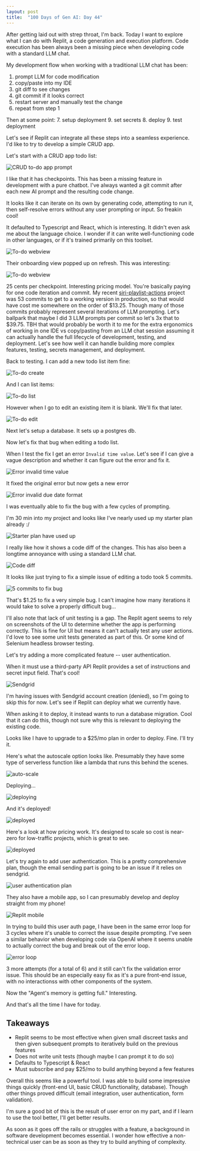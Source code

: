 ```yaml
---
layout: post
title:  "100 Days of Gen AI: Day 44"
---
```


After getting laid out with strep throat, I'm back. Today I want to explore what I can do with Replit, a code generation and execution platform. Code execution has been always been a missing piece when developing code with a standard LLM chat.

My development flow when working with a traditional LLM chat has been:
1. prompt LLM for code modification
2. copy/paste into my IDE
3. git diff to see changes
4. git commit if it looks correct
5. restart server and manually test the change
6. repeat from step 1

Then at some point:
7. setup deployment
9. set secrets
8. deploy
9. test deployment


Let's see if Replit can integrate all these steps into a seamless experience. I'd like to try to develop a simple CRUD app.

Let's start with a CRUD app todo list:

![CRUD to-do app prompt](../assets/2025-02-22-crud-todo.png)

I like that it has checkpoints. This has been a missing feature in development with a pure chatbot. I've always wanted a git commit after each new AI prompt and the resulting code change.

It looks like it can iterate on its own by generating code, attempting to run it, then self-resolve errors without any user prompting or input. So freakin cool!

It defaulted to Typescript and React, which is interesting. It didn't even ask me about the language choice. I wonder if it can write well-functioning code in other languages, or if it's trained primarily on this toolset.

![To-do webview](../assets/2025-02-22-todo-webview.png)

Their onboarding view popped up on refresh. This was interesting:

![To-do webview](../assets/2025-02-22-charge-per-checkpoint.png)

25 cents per checkpoint. Interesting pricing model. You're basically paying for one code iteration and commit. My recent [siri-playlist-actions](https://github.com/cmonaghan/siri-playlist-actions) project was 53 commits to get to a working version in production, so that would have cost me somewhere on the order of $13.25. Though many of those commits probably represent several iterations of LLM prompting. Let's ballpark that maybe I did 3 LLM prompts per commit so let's 3x that to $39.75. TBH that would probably be worth it to me for the extra ergonomics of working in one IDE vs copy/pasting from an LLM chat session assuming it can actually handle the full lifecycle of development, testing, and deployment. Let's see how well it can handle building more complex features, testing, secrets management, and deployment.

Back to testing. I can add a new todo list item fine:

![To-do create](../assets/2025-02-22-todo-create.png)

And I can list items:

![To-do list](../assets/2025-02-22-todo-list.png)

However when I go to edit an existing item it is blank. We'll fix that later.

![To-do edit](../assets/2025-02-22-todo-edit.png)

Next let's setup a database. It sets up a postgres db.

Now let's fix that bug when editing a todo list. 

When I test the fix I get an error `Invalid time value`. Let's see if I can give a vague description and whether it can figure out the error and fix it.

![Error invalid time value](../assets/2025-02-22-error-invalid-time-value.png)

It fixed the original error but now gets a new error

![Error invalid due date format](../assets/2025-02-22-error-invalid-due-date-format.png)

I was eventually able to fix the bug with a few cycles of prompting.

I'm 30 min into my project and looks like I've nearly used up my starter plan already :/

![Starter plan have used up](../assets/2025-02-22-starter-plan-half-used.png)

I really like how it shows a code diff of the changes. This has also been a longtime annoyance with using a standard LLM chat.

![Code diff](../assets/2025-02-22-code-diff.png)

It looks like just trying to fix a simple issue of editing a todo took 5 commits.

![5 commits to fix bug](../assets/2025-02-22-five-commit-bugfix.png)

That's $1.25 to fix a very simple bug. I can't imagine how many iterations it would take to solve a properly difficult bug...

I'll also note that lack of unit testing is a gap. The Replit agent seems to rely on screenshots of the UI to determine whether the app is performing correctly. This is fine for UI but means it can't actually test any user actions. I'd love to see some unit tests generated as part of this. Or some kind of Selenium headless browser testing.

Let's try adding a more complicated feature -- user authentication.

When it must use a third-party API Replit provides a set of instructions and secret input field. That's cool!

![Sendgrid](../assets/2025-02-22-sendgrid.png)

I'm having issues with Sendgrid account creation (denied), so I'm going to skip this for now. Let's see if Replit can deploy what we currently have.

When asking it to deploy, it instead wants to run a database migration. Cool that it can do this, though not sure why this is relevant to deploying the existing code.

Looks like I have to upgrade to a $25/mo plan in order to deploy. Fine. I'll try it.

Here's what the autoscale option looks like. Presumably they have some type of serverless function like a lambda that runs this behind the scenes.

![auto-scale](../assets/2025-02-22-autoscale.png)

Deploying...

![deploying](../assets/2025-02-22-deploying.png)

And it's deployed!

![deployed](../assets/2025-02-22-deployed.png)

Here's a look at how pricing work. It's designed to scale so cost is near-zero for low-traffic projects, which is great to see.

![deployed](../assets/2025-02-22-pricing.png)

Let's try again to add user authentication. This is a pretty comprehensive plan, though the email sending part is going to be an issue if it relies on sendgrid.

![user authentication plan](../assets/2025-02-22-user-auth.png)

They also have a mobile app, so I can presumably develop and deploy straight from my phone!

![Replit mobile](../assets/2025-02-22-replit-mobile.png)

In trying to build this user auth page, I have been in the same error loop for 3 cycles where it's unable to correct the issue despite prompting. I've seen a similar behavior when developing code via OpenAI where it seems unable to actually correct the bug and break out of the error loop.

![error loop](../assets/2025-02-22-error-loop.png)

3 more attempts (for a total of 6) and it still can't fix the validation error issue. This should be an especially easy fix as it's a pure front-end issue, with no interactionss with other components of the system.

Now the "Agent's memory is getting full." Interesting.

And that's all the time I have for today.


## Takeaways

* Replit seems to be most effective when given small discreet tasks and then given subsequent prompts to iteratively build on the previous features
* Does not write unit tests (though maybe I can prompt it to do so)
* Defaults to Typescript & React
* Must subscribe and pay $25/mo to build anything beyond a few features

Overall this seems like a powerful tool. I was able to build some impressive things quickly (front-end UI, basic CRUD functionality, database). Though other things proved difficult (email integration, user authentication, form validation). 

I'm sure a good bit of this is the result of user error on my part, and if I learn to use the tool better, I'll get better results.

As soon as it goes off the rails or struggles with a feature, a background in software development becomes essential. I wonder how effective a non-technical user can be as soon as they try to build anything of complexity.
